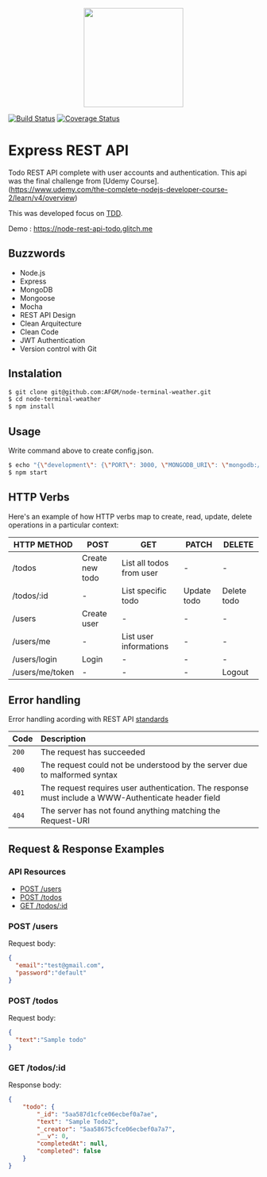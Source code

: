<p align="center">
  <img width="200" src="https://camo.githubusercontent.com/fc61dcbdb7a6e49d3adecc12194b24ab20dfa25b/68747470733a2f2f692e636c6f756475702e636f6d2f7a6659366c4c376546612d3330303078333030302e706e67" />
</p>

[![Build Status](https://travis-ci.org/andremartingo/node-rest-api-todo.svg?branch=master)](https://travis-ci.org/AFGM/node-rest-api-todo)
[![Coverage Status](https://coveralls.io/repos/github/AFGM/node-rest-api-todo/badge.svg?branch=master)](https://coveralls.io/github/AFGM/node-rest-api-todo?branch=master)

# Express REST API

Todo REST API complete with user accounts and authentication.
This api was the final challenge from [Udemy Course].
(https://www.udemy.com/the-complete-nodejs-developer-course-2/learn/v4/overview)<p>
This was developed focus on [TDD](https://github.com/dwyl/learn-tdd).</p>

Demo : https://node-rest-api-todo.glitch.me

## Buzzwords
* Node.js
* Express
* MongoDB
* Mongoose
* Mocha
* REST API Design
* Clean Arquitecture
* Clean Code
* JWT Authentication
* Version control with Git

## Instalation
```bash
$ git clone git@github.com:AFGM/node-terminal-weather.git
$ cd node-terminal-weather
$ npm install
```

## Usage

Write command above to create config.json.

```bash
$ echo "{\"development\": {\"PORT\": 3000, \"MONGODB_URI\": \"mongodb://localhost:27017/todoapp\",\"JWT_SECRET\": \"ultrasecret\"}}" >> server/config/config.json
$ npm start
```

## HTTP Verbs
Here's an example of how HTTP verbs map to create, read, update, delete operations in a particular context:

| HTTP METHOD | POST            | GET       | PATCH         | DELETE |
| ----------- | --------------- | --------- | ----------- | ------ |
| /todos       | Create new todo | List all todos from user| - | - |
| /todos/:id  | -           | List specific todo   | Update todo| Delete todo |
| /users | Create user           | -   | - | - |
| /users/me | -         | List user informations   | - | - |
| /users/login | Login         | -   | - | - |
| /users/me/token | -         | -   | - | Logout |

## Error handling

Error handling acording with REST API [standards](http://www.restapitutorial.com/httpstatuscodes.html)

| Code      | Description                       |
|:--------------|:----------------------------------
| `200`    | The request has succeeded
| `400`      | The request could not be understood by the server due to malformed syntax
| `401`      | The request requires user authentication. The response must include a WWW-Authenticate header field
| `404`    | The server has not found anything matching the Request-URI

## Request & Response Examples

### API Resources

  - [POST /users](#post-users)
  - [POST /todos](#post-todos)
  - [GET /todos/:id](#get-todosid)

### POST /users

Request body:
```json
{
  "email":"test@gmail.com",
  "password":"default"
}
```
### POST /todos

Request body:
```json
{
  "text":"Sample todo"
}
```

### GET /todos/:id

Response body:
```json
{
    "todo": {
        "_id": "5aa587d1cfce06ecbef0a7ae",
        "text": "Sample Todo2",
        "_creator": "5aa58675cfce06ecbef0a7a7",
        "__v": 0,
        "completedAt": null,
        "completed": false
    }
}
```